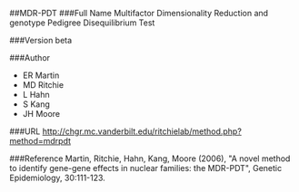 ##MDR-PDT
###Full Name
Multifactor Dimensionality Reduction and genotype Pedigree Disequilibrium Test

###Version
beta

###Author
* ER Martin
* MD Ritchie
* L Hahn
* S Kang
* JH Moore

###URL
http://chgr.mc.vanderbilt.edu/ritchielab/method.php?method=mdrpdt

###Reference
Martin, Ritchie, Hahn, Kang, Moore (2006), "A novel method to identify gene-gene effects in nuclear families: the MDR-PDT", Genetic Epidemiology, 30:111-123.


